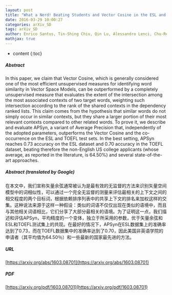```yaml
---
layout: post
title: "What a Nerd! Beating Students and Vector Cosine in the ESL and TOEFL Datasets"
date: 2016-03-29 10:00:27
categories: arXiv_SD
tags: arXiv_SD
author: Enrico Santus, Tin-Shing Chiu, Qin Lu, Alessandro Lenci, Chu-Ren Huang
mathjax: true
---
```


* content
{:toc}

##### Abstract
In this paper, we claim that Vector Cosine, which is generally considered one of the most efficient unsupervised measures for identifying word similarity in Vector Space Models, can be outperformed by a completely unsupervised measure that evaluates the extent of the intersection among the most associated contexts of two target words, weighting such intersection according to the rank of the shared contexts in the dependency ranked lists. This claim comes from the hypothesis that similar words do not simply occur in similar contexts, but they share a larger portion of their most relevant contexts compared to other related words. To prove it, we describe and evaluate APSyn, a variant of Average Precision that, independently of the adopted parameters, outperforms the Vector Cosine and the co-occurrence on the ESL and TOEFL test sets. In the best setting, APSyn reaches 0.73 accuracy on the ESL dataset and 0.70 accuracy in the TOEFL dataset, beating therefore the non-English US college applicants (whose average, as reported in the literature, is 64.50%) and several state-of-the-art approaches.

##### Abstract (translated by Google)
在本文中，我们宣称矢量余弦通常被认为是最有效的无监督的方法来识别矢量空间模型中的词相似性，可以通过一个完全无监督的测量来评估最相关的上下文之间的相交程度的两个目标词，根据依赖排序列表中的共享上下文的排名来加权这样的交集。这种说法来源于这样一种假设：类似的词语不仅仅出现在类似的语境中，而且与其他相关词语相比，它们分享了大部分最相关的语境。为了证明这一点，我们描述和评估APSyn，平均精度的一个变体，独立于所采用的参数，优于矢量余弦和ESL和TOEFL测试集上的共现。在最好的情况下，APSyn在ESL数据集上的准确率达到了0.73，而在TOEFL数据集中的准确率达到了0.70，因此美国非英语学院的申请者（其平均值为64.50％）和一些最新的国家最先进的方法。

##### URL
[https://arxiv.org/abs/1603.08701](https://arxiv.org/abs/1603.08701)

##### PDF
[https://arxiv.org/pdf/1603.08701](https://arxiv.org/pdf/1603.08701)

